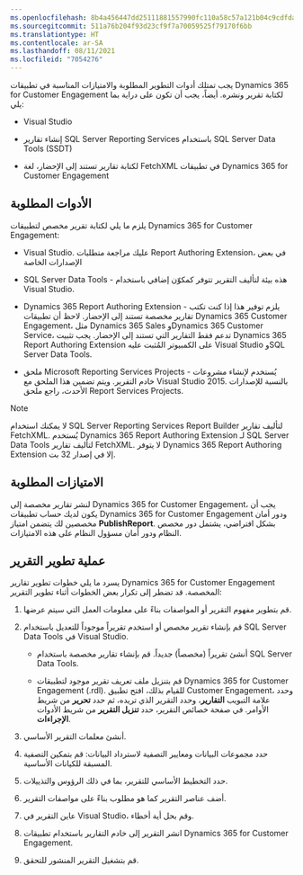 ```yaml
---
ms.openlocfilehash: 8b4a456447dd25111881557990fc110a58c57a121b04c9cdfda8d191bf6c9c6a
ms.sourcegitcommit: 511a76b204f93d23cf9f7a70059525f79170f6bb
ms.translationtype: HT
ms.contentlocale: ar-SA
ms.lasthandoff: 08/11/2021
ms.locfileid: "7054276"
---
```

يجب تمتلك أدوات التطوير المطلوبة والامتيازات المناسبة في تطبيقات Dynamics 365 for Customer Engagement لكتابة تقرير ونشره. أيضاً، يجب أن تكون على دراية بما يلي:

- Visual Studio

- إنشاء تقارير SQL Server Reporting Services باستخدام SQL Server Data Tools (SSDT)

- لكتابة تقارير تستند إلى الإحضار، لغة FetchXML في تطبيقات Dynamics 365 for Customer Engagement

## <a name="required-tools"></a>الأدوات المطلوبة

يلزم ما يلي لكتابة تقرير مخصص لتطبيقات Dynamics 365 for Customer Engagement:

 - Visual Studio. عليك مراجعة متطلبات Report Authoring Extension، في بعض الإصدارات الخاصة

 - SQL Server Data Tools - هذه بيئة لتأليف التقرير تتوفر كمكوّن إضافي باستخدام Visual Studio.

 - Dynamics 365 Report Authoring Extension - يلزم توفير هذا إذا كنت تكتب تقارير مخصصة تستند إلى الإحضار. لاحظ أن تطبيقات Dynamics 365 Customer Engagement، مثل Dynamics 365 Sales وDynamics 365 Customer Service، تدعم فقط التقارير التي تستند إلى الإحضار. يجب تثبيت Dynamics 365 Report Authoring Extension على الكمبيوتر المُثبت عليه Visual Studio وSQL Server Data Tools.

 - ملحق Microsoft Reporting Services Projects - يُستخدم لإنشاء مشروعات خادم التقرير. ويتم تضمين هذا الملحق مع Visual Studio 2015. بالنسبة للإصدارات الأحدث، راجع ملحق Report Services Projects.

 > [!NOTE]
 > لا يمكنك استخدام SQL Server Reporting Services Report Builder لتأليف تقارير FetchXML. يُستخدم Dynamics 365 Report Authoring Extension لـ SQL Server Data Tools لتأليف تقارير FetchXML. لا يتوفر Dynamics 365 Report Authoring Extension إلا في إصدار 32 بت.

## <a name="required-privileges"></a>الامتيازات المطلوبة

لنشر تقارير مخصصة إلى Dynamics 365 for Customer Engagement، يجب أن يكون لديك حساب تطبيقات Dynamics 365 for Customer Engagement ودور أمان مخصصين لك يتضمن امتياز **PublishReport**. بشكل افتراضي، يشتمل دور مخصص النظام ودور أمان مسؤول النظام على هذه الامتيازات.

## <a name="report-development-process"></a>عملية تطوير التقرير

يسرد ما يلي خطوات تطوير تقارير Dynamics 365 for Customer Engagement المخصصة. قد تضطر إلى تكرار بعض الخطوات أثناء تطوير التقرير:

1. قم بتطوير مفهوم التقرير أو المواصفات بناءً على معلومات العمل التي سيتم عرضها.

1. قم بإنشاء تقرير مخصص أو استخدم تقريراً موجوداً للتعديل باستخدام SQL Server Data Tools في Visual Studio.

    - أنشئ تقريراً (مخصصاً) جديداً. قم بإنشاء تقارير مخصصة باستخدام SQL Server Data Tools.
    
    - قم بتنزيل ملف تعريف تقرير موجود لتطبيقات Dynamics 365 for Customer Engagement (.rdl). للقيام بذلك، افتح تطبيق Customer Engagement، وحدد علامة التبويب **التقارير**، وحدد التقرير الذي تريده، ثم حدد **تحرير** من شريط الأوامر. في صفحة خصائص التقرير، حدد **تنزيل التقرير** من شريط الأدوات **الإجراءات**.
 
1. أنشئ معلمات التقرير الأساسي.

1. حدد مجموعات البيانات ومعايير التصفية لاسترداد البيانات: قم بتمكين التصفية المسبقة للكيانات الأساسية. 

1. حدد التخطيط الأساسي للتقرير، بما في ذلك الرؤوس والتذييلات.

1. أضف عناصر التقرير كما هو مطلوب بناءً على مواصفات التقرير.

1. عاين التقرير في Visual Studio، وقم بحل أية أخطاء. 

1. انشر التقرير إلى خادم التقارير باستخدام تطبيقات Dynamics 365 for Customer Engagement.

1. قم بتشغيل التقرير المنشور للتحقق.

 




